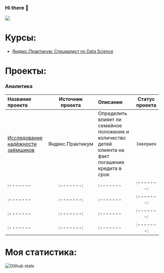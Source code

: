 ### Hi there 👋
![](https://komarev.com/ghpvc/?username=Stuksus&style=plastic&label=profile+views&color=orange)
<!--
**Stuksus/Stuksus** is a ✨ _special_ ✨ repository because its `README.md` (this file) appears on your GitHub profile.

Here are some ideas to get you started:

- 🔭 I’m currently working on ...
- 🌱 I’m currently learning ...
- 👯 I’m looking to collaborate on ...
- 🤔 I’m looking for help with ...
- 💬 Ask me about ...
- 📫 How to reach me: ...
- 😄 Pronouns: ...
- ⚡ Fun fact: ...
-->


# Курсы:
- [Яндекс.Практикум: Специалист по Data Science](https://praktikum.yandex.ru/data-scientist)

# Проекты:
### Аналитика
|Название проекта|Источник проекта|Описание|Статус проекта|
|:-------|:-------:|:-------|:-------:|
|[Исследование надёжности заёмщиков](https://github.com/Stuksus/Data-preparation-for-credit-scoring)|Яндекс.Практикум|Определить влияет ли семейное положение и количество детей клиента на факт погашения кредита в срок|`Завершен`|
|:-------|:-------:|:-------|:-------:|
|:-------|:-------:|:-------|:-------:|
|:-------|:-------:|:-------|:-------:|
|:-------|:-------:|:-------|:-------:|

# Моя статистика: 
![Github stats](https://github-readme-stats.vercel.app/api?username=Stuksus&show_icons=true&&hide=issues,contribs)
